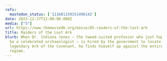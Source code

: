 ```yaml
---
refs:
  mastodon_status: ['111681159151496142']
date: 2023-12-27T12:00:00.000Z
media: ["5"]
url: https://www.themoviedb.org/movie/85-raiders-of-the-lost-ark
title: Raiders of the Lost Ark
blurb: When Dr. Indiana Jones – the tweed-suited professor who just happens to
  be a celebrated archaeologist – is hired by the government to locate the
  legendary Ark of the Covenant, he finds himself up against the entire Nazi
  regime.
---
```



